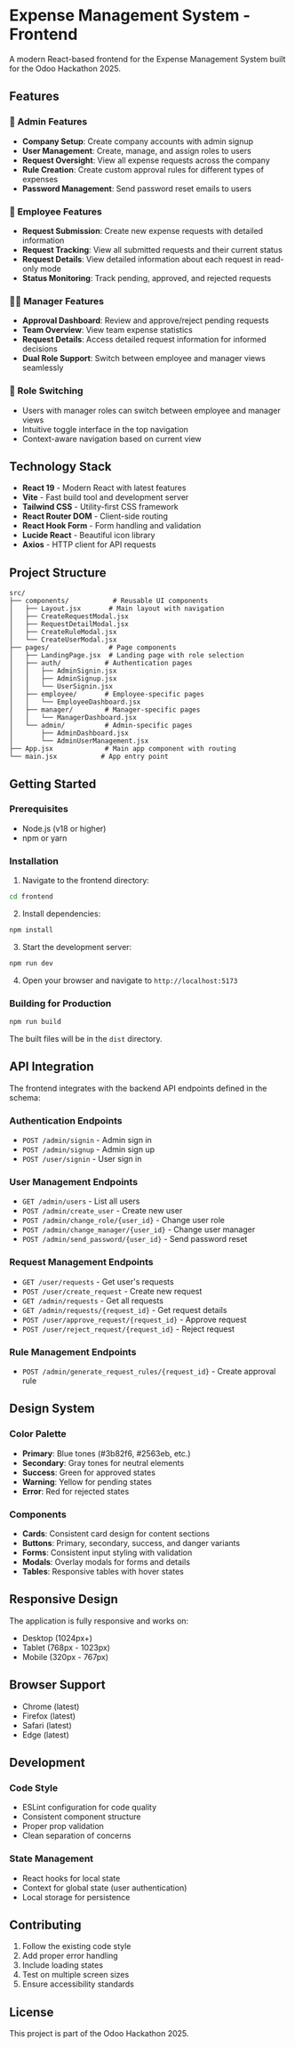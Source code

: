 # Expense Management System - Frontend

A modern React-based frontend for the Expense Management System built for the Odoo Hackathon 2025.

## Features

### 🏢 Admin Features
- **Company Setup**: Create company accounts with admin signup
- **User Management**: Create, manage, and assign roles to users
- **Request Oversight**: View all expense requests across the company
- **Rule Creation**: Create custom approval rules for different types of expenses
- **Password Management**: Send password reset emails to users

### 👥 Employee Features
- **Request Submission**: Create new expense requests with detailed information
- **Request Tracking**: View all submitted requests and their current status
- **Request Details**: View detailed information about each request in read-only mode
- **Status Monitoring**: Track pending, approved, and rejected requests

### 👨‍💼 Manager Features
- **Approval Dashboard**: Review and approve/reject pending requests
- **Team Overview**: View team expense statistics
- **Request Details**: Access detailed request information for informed decisions
- **Dual Role Support**: Switch between employee and manager views seamlessly

### 🔄 Role Switching
- Users with manager roles can switch between employee and manager views
- Intuitive toggle interface in the top navigation
- Context-aware navigation based on current view

## Technology Stack

- **React 19** - Modern React with latest features
- **Vite** - Fast build tool and development server
- **Tailwind CSS** - Utility-first CSS framework
- **React Router DOM** - Client-side routing
- **React Hook Form** - Form handling and validation
- **Lucide React** - Beautiful icon library
- **Axios** - HTTP client for API requests

## Project Structure

```
src/
├── components/           # Reusable UI components
│   ├── Layout.jsx       # Main layout with navigation
│   ├── CreateRequestModal.jsx
│   ├── RequestDetailModal.jsx
│   ├── CreateRuleModal.jsx
│   └── CreateUserModal.jsx
├── pages/               # Page components
│   ├── LandingPage.jsx  # Landing page with role selection
│   ├── auth/           # Authentication pages
│   │   ├── AdminSignin.jsx
│   │   ├── AdminSignup.jsx
│   │   └── UserSignin.jsx
│   ├── employee/       # Employee-specific pages
│   │   └── EmployeeDashboard.jsx
│   ├── manager/        # Manager-specific pages
│   │   └── ManagerDashboard.jsx
│   └── admin/          # Admin-specific pages
│       ├── AdminDashboard.jsx
│       └── AdminUserManagement.jsx
├── App.jsx             # Main app component with routing
└── main.jsx           # App entry point
```

## Getting Started

### Prerequisites
- Node.js (v18 or higher)
- npm or yarn

### Installation

1. Navigate to the frontend directory:
```bash
cd frontend
```

2. Install dependencies:
```bash
npm install
```

3. Start the development server:
```bash
npm run dev
```

4. Open your browser and navigate to `http://localhost:5173`

### Building for Production

```bash
npm run build
```

The built files will be in the `dist` directory.

## API Integration

The frontend integrates with the backend API endpoints defined in the schema:

### Authentication Endpoints
- `POST /admin/signin` - Admin sign in
- `POST /admin/signup` - Admin sign up
- `POST /user/signin` - User sign in

### User Management Endpoints
- `GET /admin/users` - List all users
- `POST /admin/create_user` - Create new user
- `POST /admin/change_role/{user_id}` - Change user role
- `POST /admin/change_manager/{user_id}` - Change user manager
- `POST /admin/send_password/{user_id}` - Send password reset

### Request Management Endpoints
- `GET /user/requests` - Get user's requests
- `POST /user/create_request` - Create new request
- `GET /admin/requests` - Get all requests
- `GET /admin/requests/{request_id}` - Get request details
- `POST /user/approve_request/{request_id}` - Approve request
- `POST /user/reject_request/{request_id}` - Reject request

### Rule Management Endpoints
- `POST /admin/generate_request_rules/{request_id}` - Create approval rule

## Design System

### Color Palette
- **Primary**: Blue tones (#3b82f6, #2563eb, etc.)
- **Secondary**: Gray tones for neutral elements
- **Success**: Green for approved states
- **Warning**: Yellow for pending states
- **Error**: Red for rejected states

### Components
- **Cards**: Consistent card design for content sections
- **Buttons**: Primary, secondary, success, and danger variants
- **Forms**: Consistent input styling with validation
- **Modals**: Overlay modals for forms and details
- **Tables**: Responsive tables with hover states

## Responsive Design

The application is fully responsive and works on:
- Desktop (1024px+)
- Tablet (768px - 1023px)
- Mobile (320px - 767px)

## Browser Support

- Chrome (latest)
- Firefox (latest)
- Safari (latest)
- Edge (latest)

## Development

### Code Style
- ESLint configuration for code quality
- Consistent component structure
- Proper prop validation
- Clean separation of concerns

### State Management
- React hooks for local state
- Context for global state (user authentication)
- Local storage for persistence

## Contributing

1. Follow the existing code style
2. Add proper error handling
3. Include loading states
4. Test on multiple screen sizes
5. Ensure accessibility standards

## License

This project is part of the Odoo Hackathon 2025.